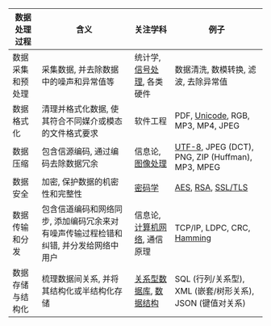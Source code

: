 | 数据处理过程     | 含义                                                                               | 关注学科                       | 例子                                |
| ---------------- | ---------------------------------------------------------------------------------- | ------------------------------ | ----------------------------------- |
| 数据采集和预处理 | 采集数据, 并去除数据中的噪声和异常值等                                             | 统计学, [信号处理](通信技术/信号.md), 各类硬件       | 数据清洗, 数模转换, 滤波, 去除异常值           |
| 数据格式化       | 清理并格式化数据, 使其符合不同媒介或模态的文件格式要求                             | 软件工程 | PDF, [Unicode](../System/Development/character%20encoding.md), RGB, MP3, MP4, JPEG |
| 数据压缩         | 包含信源编码, 通过编码去除数据冗余                                                 | 信息论, [图像处理](../MultiMedia/图像处理/ReadMe.md)                         | [UTF-8](../System/Development/character%20encoding.md), JPEG (DCT), PNG, ZIP (Huffman), MP3, MPEG                |
| 数据安全         | 加密, 保护数据的机密性和完整性                                                     | [密码学](../Security/密码学/README.md)                         | [AES](../Security/密码学/分组密码/SP%20结构/AES.md), [RSA](../Security/密码学/公钥密码/RSA/RSA.md), [SSL/TLS](../Network/VPN/SSL.md)        |
| 数据传输和分发   | 包含信道编码和网络同步, 添加编码冗余来对有噪声传输过程检错和纠错, 并分发给网络中用户               | 信息论, [计算机网络](../Network/网络体系结构.md), 通信原理   | TCP/IP, LDPC, CRC, [Hamming](信息论/汉明编码.md)           |
| 数据存储与结构化 | 梳理数据间关系, 并将其结构化或半结构化存储 | [关系型数据库](数据库/数据关系理论/ReadMe.md), [数据结构](../Algorithm/ReadMe.md)             | SQL (行列/关系型), XML (嵌套/树形关系), JSON (键值对关系) |